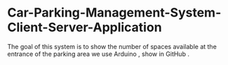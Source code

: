 # Car-Parking-Management-System-Client-Server-Application
The goal of this system is to show the number of spaces available at the entrance of the parking area we use Arduino , show in GitHub .
